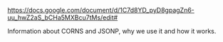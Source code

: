 https://docs.google.com/document/d/1C7d8YD_pyD8gpagZn6-uu_hwZ2aS_bCHa5MXBcu7tMs/edit# 

Information about CORNS and JSONP, why we use it and how it works.
